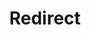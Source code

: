 ﻿---
layout: src/layouts/Redirect.astro
title: Redirect
redirect: /docs/deployments/azure/service-fabric/version-automation-with-service-fabric-application-packages
pubDate:  2023-01-01
navSearch: false
navSitemap: false
navMenu: false
---
